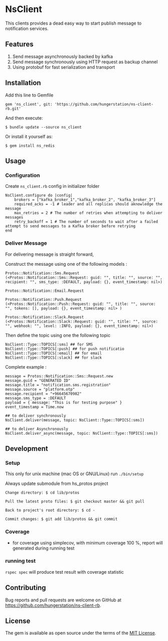 # NsClient
This clients provides a dead easy way to start publish message to notification services.

## Features
1. Send message asynchronously backed by kafka
2. Send message synchronously using HTTP request as backup channel
3. Using protobuf for fast serialization and transport

## Installation
Add this line to Gemfile

```
gem 'ns_client', git: 'https://github.com/hungerstation/ns-client-rb.git'
```
And then execute:

    $ bundle update --source ns_client

Or install it yourself as:

    $ gem install ns_redis
    
## Usage
### Configuration
Create `ns_client.rb` config in initializer folder

```
NsClient.configure do |config|
	brokers = ["kafka_broker_1","kafka_broker_2", "kafka_broker_3"]
	required_acks = -1 # leader and all replicas should aknowledge the message
	max_retries = 2 # The number of retries when attempting to deliver messages
	retry_backoff = 1 # The number of seconds to wait after a failed attempt to send messages to a Kafka broker before retrying
end
```

### Deliver Message
For delivering message is straight forward, 

Construct the message using one of the following models :

```
Protos::Notification::Sms.Request
(<Protos::Notification::Sms::Request: guid: "", title: "", source: "", recipient: "", sms_type: :DEFAULT, payload: {}, event_timestamp: nil>)

Protos::Notification::Email.Request

Protos::Notification::Push.Request
(<Protos::Notification::Push::Request: guid: "", title: "", source: "", tokens: [], payload: {}, event_timestamp: nil> )

Protos::Notification::Slack.Request
(<Protos::Notification::Slack::Request: guid: "", title: "", source: "", webhook: "", level: :INFO, payload: {}, event_timestamp: nil>)
```

Then define the topic using one the following topic

```
NsClient::Type::TOPICS[:sms] ## for SMS
NsClient::Type::TOPICS[:push] ## for push notificatio
NsClient::Type::TOPICS[:email] ## for email
NsClient::Type::TOPICS[:slack] ## for slack
```

Complete example :

```
message = Protos::Notification::Sms::Request.new
message.guid = "GENERATED ID"
message.title = "notification.sms.registration"
message.source = "platform.otp"
message.recipient = "+96645670982"
message.sms_type = :DEFAULT
payload = { message: "This is for testing purpose" }
event_timestamp = Time.now

## to deliver synchronously
NsClient.deliver(message, topic: NsClient::Type::TOPICS[:sms])

## to deliver Asynchronously
NsClient.deliver_async(message, topic: NsClient::Type::TOPICS[:sms])

```

## Development

### Setup
This only for unix machine (mac OS or GNU/Linux)
run `./bin/setup`

Always update submodule from hs_protos project

```
Change directory: $ cd lib/protos

Pull the latest proto files: $ git checkout master && git pull

Back to project's root directory: $ cd -

Commit changes: $ git add lib/protos && git commit
```

### Coverage
- for coverage using simplecov, with minimum coverage 100 %, report will generated during running test

### running test
```rspec spec```
will produce test result with coverage statistic


## Contributing

Bug reports and pull requests are welcome on GitHub at https://github.com/hungerstation/ns-client-rb.

## License

The gem is available as open source under the terms of the [MIT License](https://opensource.org/licenses/MIT).
